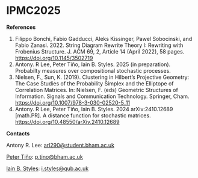 # IPMC2025
**References**

1) Filippo Bonchi, Fabio Gadducci, Aleks Kissinger, Pawel Sobocinski, and Fabio Zanasi. 2022. String Diagram Rewrite Theory I: Rewriting with Frobenius Structure. J. ACM 69, 2, Article 14 (April 2022), 58 pages. https://doi.org/10.1145/3502719
2) Antony. R Lee, Peter Tiňo, Iain B. Styles. 2025 (in preparation). Probabilty measures over compositional stochastic processes. 
3) Nielsen, F., Sun, K. (2019). Clustering in Hilbert’s Projective Geometry: The Case Studies of the Probability Simplex and the Elliptope of Correlation Matrices. In: Nielsen, F. (eds) Geometric Structures of Information. Signals and Communication Technology. Springer, Cham. https://doi.org/10.1007/978-3-030-02520-5_11
4) Antony. R Lee, Peter Tiňo, Iain B. Styles. 2024 	arXiv:2410.12689 [math.PR]. A distance function for stochastic matrices. https://doi.org/10.48550/arXiv.2410.12689

**Contacts**

Antony R. Lee: arl290@student.bham.ac.uk

[Peter Tiňo](https://www.birmingham.ac.uk/staff/profiles/metabolism-systems/tino-peter): p.tino@bham.ac.uk

[Iain B. Styles](https://www.qub.ac.uk/schools/eeecs/Study/PostgraduateResearch/find-a-phd-supervisor/professor-iain-styles.html): i.styles@qub.ac.uk
